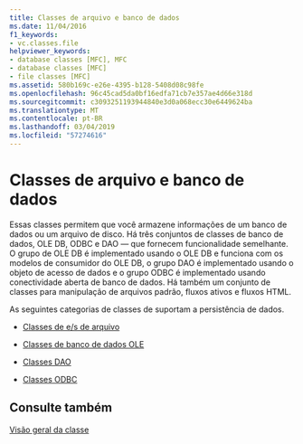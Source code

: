 ```yaml
---
title: Classes de arquivo e banco de dados
ms.date: 11/04/2016
f1_keywords:
- vc.classes.file
helpviewer_keywords:
- database classes [MFC], MFC
- database classes [MFC]
- file classes [MFC]
ms.assetid: 580b169c-e26e-4395-b128-5408d08c98fe
ms.openlocfilehash: 96c45cad5da0bf16edfa71cb7e357ae4d66e318d
ms.sourcegitcommit: c3093251193944840e3d0a068ecc30e6449624ba
ms.translationtype: MT
ms.contentlocale: pt-BR
ms.lasthandoff: 03/04/2019
ms.locfileid: "57274616"
---
```

# <a name="file-and-database-classes"></a>Classes de arquivo e banco de dados

Essas classes permitem que você armazene informações de um banco de dados ou um arquivo de disco. Há três conjuntos de classes de banco de dados, OLE DB, ODBC e DAO — que fornecem funcionalidade semelhante. O grupo de OLE DB é implementado usando o OLE DB e funciona com os modelos de consumidor do OLE DB, o grupo DAO é implementado usando o objeto de acesso de dados e o grupo ODBC é implementado usando conectividade aberta de banco de dados. Há também um conjunto de classes para manipulação de arquivos padrão, fluxos ativos e fluxos HTML.

As seguintes categorias de classes de suportam a persistência de dados.

- [Classes de e/s de arquivo](../mfc/file-i-o-classes.md)

- [Classes de banco de dados OLE](../mfc/ole-db-classes.md)

- [Classes DAO](../mfc/dao-classes.md)

- [Classes ODBC](../mfc/odbc-classes.md)

## <a name="see-also"></a>Consulte também

[Visão geral da classe](../mfc/class-library-overview.md)
